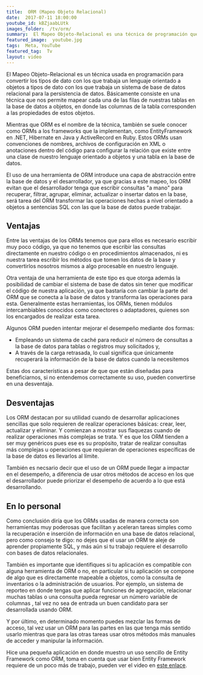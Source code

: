 ```yaml
---
title:  ORM (Mapeo Objeto Relacional)
date:  2017-07-11 18:00:00
youtube_id: kBZjaabLUtk
images_folder:  /tv/orm/
summary:  El Mapeo Objeto-Relacional es una técnica de programación que facilita el acceso a los datos desde una aplicación a una base de datos, tiene muchas ventajas, pero tampoco es la solución a todos nuestros problemas.
featured_image:  youtube.jpg
tags:  Meta, YouTube
featured_tag:  Tv
layout: video
---
```


El Mapeo Objeto-Relacional es un técnica usada en programación para convertir los tipos de dato con los que trabaja un lenguaje orientado a objetos a tipos de dato con los que trabaja un sistema de base de datos relacional para la persistencia de datos. Básicamente consiste en una técnica que nos permite mapear cada una de las filas de nuestras tablas en la base de datos a objetos, en donde las columnas de la tabla corresponden a las propiedades de estos objetos.

Mientras que ORM es el nombre de la técnica, también se suele conocer como ORMs a los frameworks que la implementan, como EntityFramework en .NET, Hibernate en Java y ActiveRecord en Ruby. Estos ORMs usan convenciones de nombres, archivos de configuración en XML o anotaciones dentro del código para configurar la relación que existe entre una clase de nuestro lenguaje orientado a objetos y una tabla en la base de datos.

El uso de una herramienta de ORM introduce una capa de abstracción entre la base de datos y el desarrollador, ya que gracias a este mapeo, los ORM evitan que el desarrollador tenga que escribir consultas "a mano" para recuperar, filtrar, agrupar, eliminar, actualizar o insertar datos en la base, será tarea del ORM transformar las operaciones hechas a nivel orientado a objetos a sentencias SQL con las que la base de datos puede trabajar. 

## Ventajas  
Entre las ventajas de los ORMs tenemos que para ellos es necesario escribir muy poco código, ya que no tenemos que escribir las consultas directamente en nuestro código o en procedimientos almacenados, ni es nuestra tarea escribir los métodos que tomen los datos de la base y convertirlos nosotros mismos a algo procesable en nuestro lenguaje.

Otra ventaja de una herramienta de este tipo es que otorga además la posibilidad de cambiar el sistema de base de datos sin tener que modificar el código de nuestra aplicación, ya que bastaría con cambiar la parte del ORM que se conecta a la base de datos y transforma las operaciones para esta. Generalmente estas herramientas, los ORMs, tienen módulos intercambiables conocidos como conectores o adaptadores, quienes son los encargados de realizar esta tarea. 

Algunos ORM pueden intentar mejorar el desempeño mediante dos formas:

 - Empleando un sistema de caché para reducir el número de consultas a la base de datos para tablas o registros muy solicitados y,
 - A través de la carga retrasada, lo cual significa que únicamente recuperará la información de la base de datos cuando la necesitemos

Estas dos características a pesar de que que están diseñadas para beneficiarnos, si no entendemos correctamente su uso, pueden convertirse en una desventaja.  

## Desventajas

Los ORM destacan por su utilidad cuando de desarrollar aplicaciones sencillas que solo requieren de realizar operaciones básicas: crear, leer, actualizar y eliminar. Y comienzan a mostrar sus flaquezas cuando de realizar operaciones más complejas se trata. Y es que los ORM tienden a ser muy genéricos pues ese es su propósito, tratar de realizar consultas más complejas u operaciones que requieran de operaciones específicas de la base de datos es llevarlos al límite.

También es necsario decir que el uso de un ORM puede llegar a impactar en el desempeño, a diferencia de  usar otros métodos de acceso en los que el desarrollador puede priorizar el desempeño de acuerdo a lo que está desarrollando.

## En lo personal  
Como conclusión diría que los ORMs usadas de manera correcta son herramientas muy poderosas que facilitan y aceleran tareas simples como la recuperación e inserción de información en una base de datos relacional, pero como consejo te digo: no dejes que el usar un ORM te aleje de aprender propiamente SQL, y más aún si tu trabajo requiere el desarrollo con bases de datos relacionales. 

También es importante que identifiques si tu aplicación es compatible con alguna herramienta de ORM o no, en particular si tu aplicación se compone de algo que es directamente mapeable a objetos, como la consulta de inventarios o la administración de usuarios. Por ejemplo, un sistema de reporteo en donde tengas que aplicar funciones de agregación, relacionar muchas tablas o una consulta pueda regresar un número variable de columnas , tal vez no sea de entrada un buen candidato para ser desarrollada usando ORM.

Y por último, en determinado momento puedes mezclar las formas de acceso, tal vez usar un ORM para las partes en las que tenga más sentido usarlo mientras que para las otras tareas usar otros métodos más manuales de acceder y manipular la información. 

Hice una pequeña aplicación en donde muestro un uso sencillo de Entity Framework como ORM, toma en cuenta que usar bien Entity Framework requiere de un poco más de trabajo, pueden ver el video en <a href="..\implementacion-orm" target="_blank">este enlace</a>.
